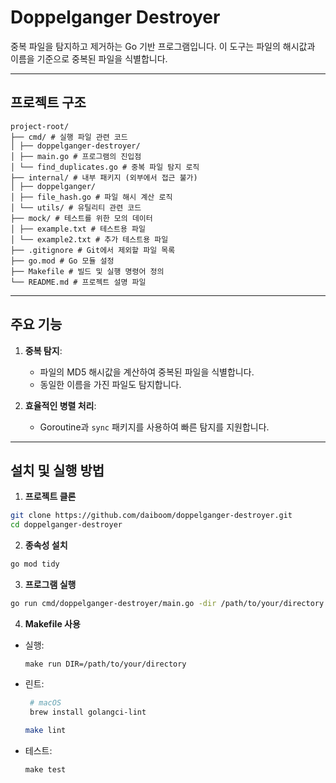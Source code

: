 # Doppelganger Destroyer

중복 파일을 탐지하고 제거하는 Go 기반 프로그램입니다. 이 도구는 파일의 해시값과 이름을 기준으로 중복된 파일을 식별합니다.

---

## 프로젝트 구조
```
project-root/
├── cmd/ # 실행 파일 관련 코드
│ ├── doppelganger-destroyer/
│ ├── main.go # 프로그램의 진입점
│ └── find_duplicates.go # 중복 파일 탐지 로직
├── internal/ # 내부 패키지 (외부에서 접근 불가)
│ ├── doppelganger/
│ ├── file_hash.go # 파일 해시 계산 로직
│ └── utils/ # 유틸리티 관련 코드
├── mock/ # 테스트를 위한 모의 데이터
│ ├── example.txt # 테스트용 파일
│ └── example2.txt # 추가 테스트용 파일
├── .gitignore # Git에서 제외할 파일 목록
├── go.mod # Go 모듈 설정
├── Makefile # 빌드 및 실행 명령어 정의
└── README.md # 프로젝트 설명 파일
```


---

## 주요 기능

1. **중복 탐지**:
   - 파일의 MD5 해시값을 계산하여 중복된 파일을 식별합니다.
   - 동일한 이름을 가진 파일도 탐지합니다.

2. **효율적인 병렬 처리**:
   - Goroutine과 `sync` 패키지를 사용하여 빠른 탐지를 지원합니다.

---

## 설치 및 실행 방법

1. **프로젝트 클론**
```bash
git clone https://github.com/daiboom/doppelganger-destroyer.git
cd doppelganger-destroyer
```
2. **종속성 설치**
```bash
go mod tidy
```

3. **프로그램 실행**
```bash
go run cmd/doppelganger-destroyer/main.go -dir /path/to/your/directory
```

4. **Makefile 사용**
- 실행:
  ```
  make run DIR=/path/to/your/directory
  ```
- 린트:
  ```bash
   # macOS 
   brew install golangci-lint
  ```
  ```bash
  make lint
  ```
- 테스트:

  ```
  make test
  ```
